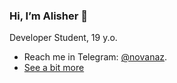 ### Hi, I’m Alisher 👋

Developer Student, 19 y.o.

- Reach me in Telegram: [@novanaz](https://t.me/novanaz).
- [See a bit more](https://nazarhanov.github.io)
